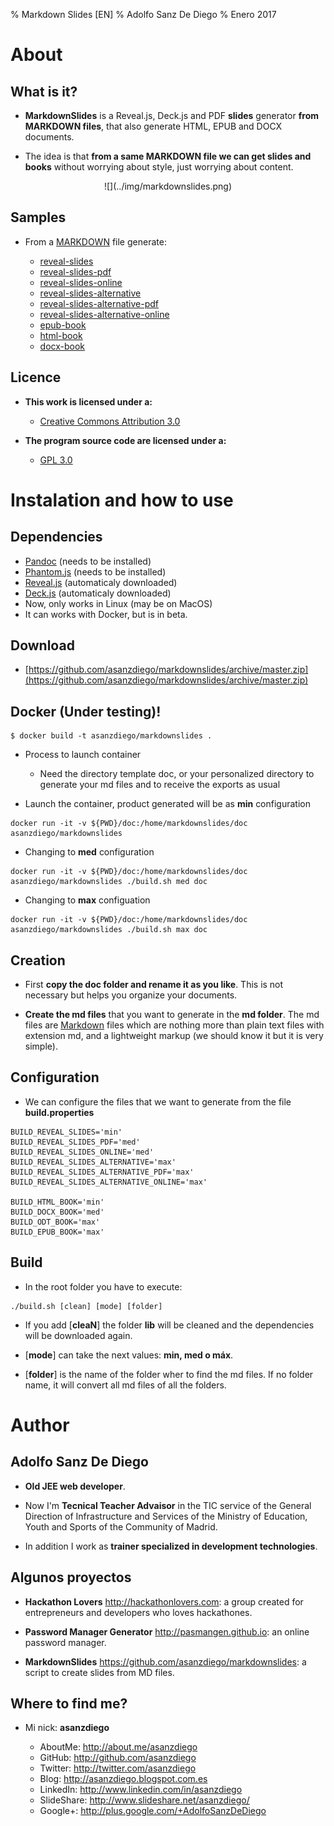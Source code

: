 % Markdown Slides [EN]
% Adolfo Sanz De Diego
% Enero 2017

# About

## What is it?

- **MarkdownSlides** is a Reveal.js, Deck.js and PDF **slides** generator
  **from MARKDOWN files**, that also generate HTML, EPUB and DOCX documents.

- The idea is that **from a same MARKDOWN file we can get slides and books**
  without worrying about style, just worrying about content.



<div style="text-align:center">![](../img/markdownslides.png)</div>


## Samples

- From a [MARKDOWN](https://raw.github.com/asanzdiego/markdownslides/master/doc/md/readme.md) file
  generate:

    - [reveal-slides](http://asanzdiego.github.io/markdownslides/doc/export/readme-reveal-slides.html)
    - [reveal-slides-pdf](http://asanzdiego.github.io/markdownslides/doc/export/readme-reveal-slides.pdf)
    - [reveal-slides-online](http://asanzdiego.github.io/markdownslides/doc/export/readme-reveal-slides-online.html)
    - [reveal-slides-alternative](http://asanzdiego.github.io/markdownslides/doc/export/readme-reveal-slides-alternative.html)
    - [reveal-slides-alternative-pdf](http://asanzdiego.github.io/markdownslides/doc/export/readme-reveal-slides-alternative.pdf)
    - [reveal-slides-alternative-online](http://asanzdiego.github.io/markdownslides/doc/export/readme-reveal-slides-online-alternative.html)
    - [epub-book](http://asanzdiego.github.io/markdownslides/doc/export/readme-book.epub)
    - [html-book](http://asanzdiego.github.io/markdownslides/doc/export/readme-book.html)
    - [docx-book](http://asanzdiego.github.io/markdownslides/doc/export/readme-book.docx)

## Licence

- **This work is licensed under a:**
    - [Creative Commons Attribution 3.0](http://creativecommons.org/licenses/by-sa/3.0//)

- **The program source code are licensed under a:**
    - [GPL 3.0](http://www.gnu.org/licenses/gpl.html)

# Instalation and how to use

## Dependencies

- [Pandoc](http://johnmacfarlane.net/pandoc/) (needs to be installed)
- [Phantom.js](http://phantomjs.org) (needs to be installed)
- [Reveal.js](http://lab.hakim.se/reveal-js/#/) (automaticaly downloaded)
- [Deck.js](http://imakewebthings.com/deck.js/) (automaticaly downloaded)
- Now, only works in Linux (may be on MacOS)
- It can works with Docker, but is in beta.

## Download

- [https://github.com/asanzdiego/markdownslides/archive/master.zip](https://github.com/asanzdiego/markdownslides/archive/master.zip)

## Docker (Under testing)!



~~~
$ docker build -t asanzdiego/markdownslides .
~~~

- Process to launch container
    
     - Need the directory template doc, or your personalized directory to generate your md files and to receive the exports as usual
     
- Launch the container, product generated will be as **min** configuration 

~~~
docker run -it -v ${PWD}/doc:/home/markdownslides/doc asanzdiego/markdownslides
~~~
     
- Changing to **med** configuration

~~~
docker run -it -v ${PWD}/doc:/home/markdownslides/doc asanzdiego/markdownslides ./build.sh med doc
~~~
     
- Changing to **max** configuation

~~~
docker run -it -v ${PWD}/doc:/home/markdownslides/doc asanzdiego/markdownslides ./build.sh max doc
~~~

## Creation

- First **copy the doc folder and rename it as you like**. This is not necessary but
  helps you organize your documents.

- **Create the md files** that you want to generate in the **md folder**.
  The md files are [Markdown](http://en.wikipedia.org/wiki/Markdown) files
  which are nothing more than plain text files with extension md,
  and a lightweight markup (we should know it but it is very simple).

## Configuration

- We can configure the files that we want to generate from the file **build.properties**

~~~{.bash}
BUILD_REVEAL_SLIDES='min'
BUILD_REVEAL_SLIDES_PDF='med'
BUILD_REVEAL_SLIDES_ONLINE='med'
BUILD_REVEAL_SLIDES_ALTERNATIVE='max'
BUILD_REVEAL_SLIDES_ALTERNATIVE_PDF='max'
BUILD_REVEAL_SLIDES_ALTERNATIVE_ONLINE='max'

BUILD_HTML_BOOK='min'
BUILD_DOCX_BOOK='med'
BUILD_ODT_BOOK='max'
BUILD_EPUB_BOOK='max'
~~~

## Build

- In the root folder you have to execute:

~~~
./build.sh [clean] [mode] [folder]
~~~

- If you add [**cleaN**] the folder **lib** will be cleaned and the dependencies will be downloaded again.

- [**mode**] can take the next values: **min, med o máx**.

- [**folder**] is the name of the folder wher to find
  the md files. If no folder name, it will convert all md files of all the folders.

# Author

## Adolfo Sanz De Diego

- **Old JEE web developer**.

- Now I'm **Tecnical Teacher Advaisor** in the TIC service of the General Direction of Infrastructure and Services of the Ministry of Education, Youth and Sports of the Community of Madrid.

- In addition I work as **trainer specialized in development technologies**.

## Algunos proyectos

- **Hackathon Lovers** <http://hackathonlovers.com>:  a group created for entrepreneurs and developers who loves hackathones.

- **Password Manager Generator** <http://pasmangen.github.io>: an online password manager.

- **MarkdownSlides** <https://github.com/asanzdiego/markdownslides>: a script to create slides from MD files.

## Where to find me?

- Mi nick: **asanzdiego**

    - AboutMe:    <http://about.me/asanzdiego>
    - GitHub:     <http://github.com/asanzdiego>
    - Twitter:    <http://twitter.com/asanzdiego>
    - Blog:       <http://asanzdiego.blogspot.com.es>
    - LinkedIn:   <http://www.linkedin.com/in/asanzdiego>
    - SlideShare: <http://www.slideshare.net/asanzdiego/>
    - Google+:    <http://plus.google.com/+AdolfoSanzDeDiego>